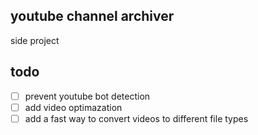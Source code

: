 ## youtube channel archiver

side project

## todo

- [ ] prevent youtube bot detection
- [ ] add video optimazation
- [ ] add a fast way to convert videos to different file types
